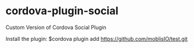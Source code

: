 # cordova-plugin-social
Custom Version of Cordova Social Plugin

Install the plugin: $cordova plugin add https://github.com/moblisIO/test.git
